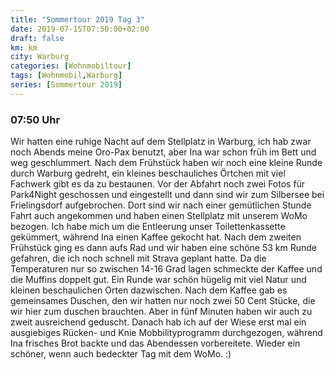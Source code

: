 ```yaml
---
title: "Sommertour 2019 Tag 3"
date: 2019-07-15T07:50:00+02:00
draft: false
km: km
city: Warburg
categories: [Wohnmobiltour]
tags: [Wohnmobil,Warburg]
series: [Sommertour 2019]
---
```


### 07:50 Uhr

Wir hatten eine ruhige Nacht auf dem Stellplatz in Warburg, ich hab zwar noch Abends meine Oro-Pax benutzt, aber Ina war schon früh im Bett und weg geschlummert. Nach dem Frühstück haben wir noch eine kleine Runde durch Warburg gedreht, ein kleines beschauliches Örtchen mit viel Fachwerk gibt es da zu bestaunen. 
Vor der Abfahrt noch zwei Fotos für Park4Night geschossen und eingestellt und dann sind wir zum Silbersee bei Frielingsdorf aufgebrochen. Dort sind wir nach einer gemütlichen Stunde Fahrt auch angekommen und haben einen Stellplatz mit unserem WoMo bezogen. Ich habe mich um die Entleerung unser Toilettenkassette gekümmert, während Ina einen Kaffee gekocht hat. 
Nach dem zweiten Frühstück ging es dann aufs Rad und wir haben eine schöne 53 km Runde gefahren, die ich noch schnell mit Strava geplant hatte. Da die Temperaturen nur so zwischen 14-16 Grad lagen schmeckte der Kaffee und die Muffins doppelt gut. Ein Runde war schön hügelig mit viel Natur und kleinen beschaulichen Orten dazwischen. Nach dem Kaffee gab es gemeinsames Duschen, den wir hatten nur noch zwei 50 Cent Stücke, die wir hier zum duschen brauchten. Aber in fünf Minuten haben wir auch zu zweit ausreichend geduscht. 
Danach hab ich auf der Wiese erst mal ein ausgiebiges Rücken- und Knie Mobbilityprogramm durchgezogen, während Ina frisches Brot backte und das Abendessen vorbereitete. Wieder ein schöner, wenn auch bedeckter Tag mit dem WoMo. :)
